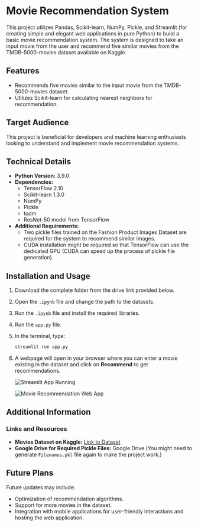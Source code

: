 # Movie Recommendation System

This project utilizes Pandas, Scikit-learn, NumPy, Pickle, and Streamlit (for creating simple and elegant web applications in pure Python) to build a basic movie recommendation system. The system is designed to take an input movie from the user and recommend five similar movies from the TMDB-5000-movies dataset available on Kaggle.

## Features
- Recommends five movies similar to the input movie from the TMDB-5000-movies dataset.
- Utilizes Scikit-learn for calculating nearest neighbors for recommendation.

## Target Audience
This project is beneficial for developers and machine learning enthusiasts looking to understand and implement movie recommendation systems.

## Technical Details
- **Python Version:** 3.9.0
- **Dependencies:**
  - TensorFlow 2.10
  - Scikit-learn 1.3.0
  - NumPy
  - Pickle
  - tqdm
  - ResNet-50 model from TensorFlow
- **Additional Requirements:**
  - Two pickle files trained on the Fashion Product Images Dataset are required for the system to recommend similar images.
  - CUDA installation might be required so that TensorFlow can use the dedicated GPU (CUDA can speed up the process of pickle file generation).

## Installation and Usage
1. Download the complete folder from the drive link provided below.
2. Open the `.ipynb` file and change the path to the datasets.
3. Run the `.ipynb` file and install the required libraries.
4. Run the `app.py` file.
5. In the terminal, type:
   ```sh
   streamlit run app.py
   ```
6. A webpage will open in your browser where you can enter a movie existing in the dataset and click on **Recommend** to get recommendations.

   ![Streamlit App Running](./image.png)

   ![Movie Recommendation Web App](./image2.png)

## Additional Information
### Links and Resources
- **Movies Dataset on Kaggle:** [Link to Dataset](https://www.kaggle.com/)
- **Google Drive for Required Pickle Files:** Google Drive (You might need to generate `Filenames.pkl` file again to make the project work.)

## Future Plans
Future updates may include:
- Optimization of recommendation algorithms.
- Support for more movies in the dataset.
- Integration with mobile applications for user-friendly interactions and hosting the web application.

